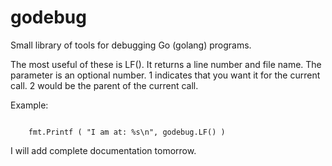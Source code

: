 # godebug

Small library of tools for debugging Go (golang) programs.

The most useful of these is LF().  It returns a line number
and file name.  The parameter is an optional number.
1 indicates that you want it for the current call. 2 would
be the parent of the current call.

Example:

``` golang

	fmt.Printf ( "I am at: %s\n", godebug.LF() )

```

I will add complete documentation tomorrow.

